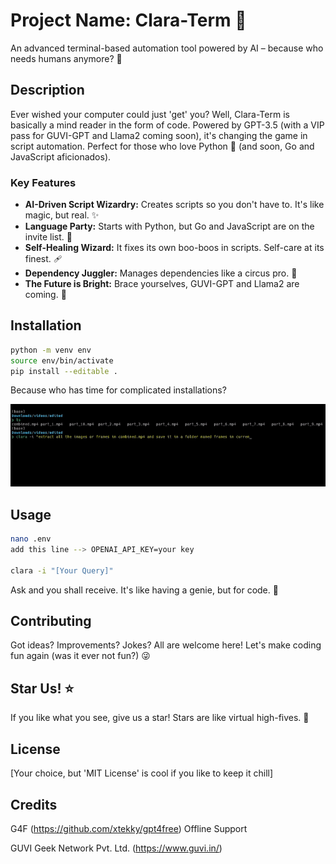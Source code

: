 # Project Name: Clara-Term 🚀
An advanced terminal-based automation tool powered by AI – because who needs humans anymore? 🤖

## Description
Ever wished your computer could just 'get' you? Well, Clara-Term is basically a mind reader in the form of code. Powered by GPT-3.5 (with a VIP pass for GUVI-GPT and Llama2 coming soon), it's changing the game in script automation. Perfect for those who love Python 🐍 (and soon, Go and JavaScript aficionados). 

### Key Features
- **AI-Driven Script Wizardry:** Creates scripts so you don't have to. It's like magic, but real. ✨
- **Language Party:** Starts with Python, but Go and JavaScript are on the invite list. 🎉
- **Self-Healing Wizard:** It fixes its own boo-boos in scripts. Self-care at its finest. 🩹
- **Dependency Juggler:** Manages dependencies like a circus pro. 🎪
- **The Future is Bright:** Brace yourselves, GUVI-GPT and Llama2 are coming. 🌟

## Installation
```bash
python -m venv env
source env/bin/activate
pip install --editable .
```
Because who has time for complicated installations?

![How to install](How.gif)

## Usage
```bash
nano .env
add this line --> OPENAI_API_KEY=your key

clara -i "[Your Query]"
```
Ask and you shall receive. It's like having a genie, but for code. 🧞

## Contributing
Got ideas? Improvements? Jokes? All are welcome here! Let's make coding fun again (was it ever not fun?) 😜

## Star Us! ⭐
If you like what you see, give us a star! Stars are like virtual high-fives. 🙌

## License
[Your choice, but 'MIT License' is cool if you like to keep it chill]

## Credits
G4F (https://github.com/xtekky/gpt4free)
Offline Support

GUVI Geek Network Pvt. Ltd. (https://www.guvi.in/)

